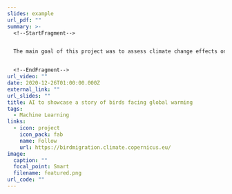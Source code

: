 ```yaml
---
slides: example
url_pdf: ""
summary: >-
  <!--StartFragment-->


  The main goal of this project was to assess climate change effects on bird’s migration through the development of machine learning and statistical models on behalf of the European Centre for Medium-Range Weather Forecasts (ECMWF) funded by the Copernicus Earth Observation Programme. 


  <!--EndFragment-->
url_video: ""
date: 2020-12-26T01:00:00.000Z
external_link: ""
url_slides: ""
title: AI to showcase a story of birds facing global warming
tags:
  - Machine Learning
links:
  - icon: project
    icon_pack: fab
    name: Follow
    url: https://birdmigration.climate.copernicus.eu/
image:
  caption: ""
  focal_point: Smart
  filename: featured.png
url_code: ""
---
```

